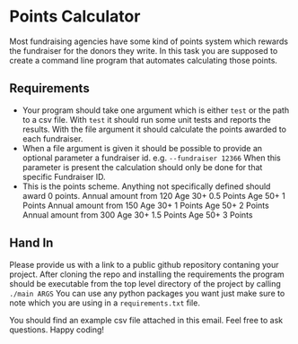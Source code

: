 # Points Calculator

Most fundraising agencies have some kind of points system which rewards the fundraiser for the donors they write.
In this task you are supposed to create a command line program that automates calculating those points.

## Requirements
- Your program should take one argument which is either `test` or the path to a csv file.
    With `test` it should run some unit tests and reports the results.
    With the file argument it should calculate the points awarded to each fundraiser.
- When a file argument is given it should be possible to provide an optional parameter a fundraiser id. e.g. `--fundraiser 12366`
    When this parameter is present the calculation should only be done for that specific Fundraiser ID.
- This is the points scheme. Anything not specifically defined should award 0 points.
    Annual amount from 120
        Age 30+
            0.5 Points
        Age 50+
            1 Points
    Annual amount from 150
        Age 30+
            1 Points
        Age 50+
            2 Points
    Annual amount from 300
        Age 30+
            1.5 Points
        Age 50+
            3 Points

## Hand In
Please provide us with a link to a public github repository contaning your project.
After cloning the repo and installing the requirements the program should be executable from the top level directory of the project by calling `./main ARGS`
You can use any python packages you want just make sure to note which you are using in a `requirements.txt` file.


You should find an example csv file attached in this email.
Feel free to ask questions.
Happy coding!
